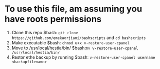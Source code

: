 # To use this file, am assuming you have roots permissions

1. Clone this repo $bash: `git clone https://github.com/emekaorjiani/bashscripts` and `cd bashscripts`
2. Make executable $bash: `chmod u+x v-restore-user-cpanel`
3. Move to /usr/local/hestia/bin/ $bash:`mv v-restore-user-cpanel /usr/local/hestia/bin/`
4. Restor ethe backup by running $bash: `v-restore-user-cpanel username <backupfilename>`